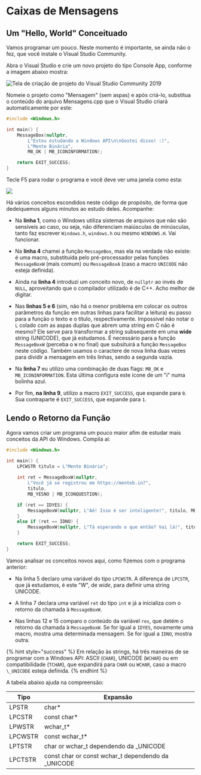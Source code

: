 # Caixas de Mensagens

## Um "Hello, World" Conceituado

Vamos programar um pouco. Neste momento é importante, se ainda não o fez, que você instale o Visual Studio Community.

Abra o Visual Studio e crie um novo projeto do tipo Console App, conforme a imagem abaixo mostra:

![Tela de criação de projeto do Visual Studio Community 2019](../.gitbook/assets/vs\_console\_cpp\_app.png)

Nomeie o projeto como "Mensagem" (sem aspas) e após criá-lo, substitua o conteúdo do arquivo Mensagens.cpp que o Visual Studio criará automaticamente por este:

```cpp
#include <Windows.h>

int main() {
	MessageBox(nullptr,
		L"Estou estudando a Windows API\n\nGostei disso! :)",
		L"Mente Binária",
		MB_OK | MB_ICONINFORMATION);

	return EXIT_SUCCESS;
}
```

Tecle F5 para rodar o programa e você deve ver uma janela como esta:

![](../.gitbook/assets/msgboxw.png)

Há vários conceitos escondidos neste código de propósito, de forma que dedeiquemos alguns minutos ao estudo deles. Acompanhe:

* Na **linha 1**, como o Windows utiliza sistemas de arquivos que não são sensíveis ao caso, ou seja, não diferenciam maiúsculas de minúsculas, tanto faz escrever `Windows.h`, `windows.h` ou mesmo `WINDOWS.H`. Vai funcionar.

* Na **linha 4** chamei a função `MessageBox`, mas ela na verdade não existe: é uma macro, substituída pelo pré-processador pelas funções `MessageBoxW` (mais comum) ou `MessageBoxA` (caso a macro `UNICODE` não esteja definida).

* Ainda na **linha 4** introduzi um conceito novo, de `nullptr` ao invés de `NULL`, aproveitando que o compilador utilizado é de C++. Acho melhor de digitar.

* Nas **linhas 5 e 6** (sim, não há o menor problema em colocar os outros parâmetros da função em outras linhas para facilitar a leitura) eu passo para a função o texto e o título, respectivamente. Impossível não notar o `L` colado com as aspas duplas que abrem uma string em C não é mesmo? Ele serve para transformar a string subsequente em uma **wide** string (UNICODE), que já estudamos. É necessário para a função `MessageBoxW` (perceba o `W` no final) que subsituirá a função `MessageBox` neste código. Também usamos o caractere de nova linha  duas vezes para dividir a mensagem em três linhas, sendo a segunda vazia.

* Na **linha 7** eu utilizo uma combinação de duas flags: `MB_OK` e `MB_ICONINFORMATION`. Esta última configura este ícone de um "i" numa bolinha azul.

* Por fim, **na linha 9**, utilizo a macro `EXIT_SUCCESS`, que expande para `0`. Sua contraparte é `EXIT_SUCCESS`, que expande para `1`.

## Lendo o Retorno da Função

Agora vamos criar um programa um pouco maior afim de estudar mais conceitos da API do Windows. Compila aí:

```cpp
#include <Windows.h>

int main() {
	LPCWSTR titulo = L"Mente Binária";
	
	int ret = MessageBoxW(nullptr,
		L"Você já se registrou em https://menteb.in?",
		titulo,
		MB_YESNO | MB_ICONQUESTION);

	if (ret == IDYES) {
		MessageBoxW(nullptr, L"Aê! Isso é ser inteligente!", titulo, MB_OK);
	}
	else if (ret == IDNO) {
		MessageBoxW(nullptr, L"Tá esperando o que então? Vai lá!", titulo, MB_OK); 
	}

	return EXIT_SUCCESS;
}
```

Vamos analisar os conceitos novos aqui, como fizemos com o programa anterior:

* Na linha 5 declaro uma variável do tipo `LPCWSTR`. A diferença de `LPCSTR`, que já estudamos, é este "W", de _wide_, para definir uma string UNICODE.

* A linha 7 declara uma variável `ret` do tipo `int` e já a inicializa com o retorno da chamada à `MessageBoxW`.

* Nas linhas 12 e 15 comparo o conteúdo da variável `res`, que detém o retorno da chamada à `MessageBoxW`. Se for igual a `IDYES`, novamente uma macro, mostra uma determinada mensagem. Se for igual a `IDNO`, mostra outra.

{% hint style="success" %}
Em relação às strings, há três maneiras de se programar com a Windows API: ASCII (`CHAR`), UNICODE (`WCHAR`) ou em compatibilidade (`TCHAR`), que expandirá para `CHAR` ou `WCHAR`, caso a macro `\_UNICODE` esteja definida.
{% endhint %}

A tabela abaixo ajuda na compreensão:

| Tipo    | Expansão                                             |
| ------- | ---------------------------------------------------- |
| LPSTR   | char\*                                               |
| LPCSTR  | const char\*                                         |
| LPWSTR  | wchar\_t\*                                           |
| LPCWSTR | const wchar\_t\*                                     |
| LPTSTR  | char or wchar\_t dependendo da \_UNICODE             |
| LPCTSTR | const char or const wchar\_t dependendo da \_UNICODE |
